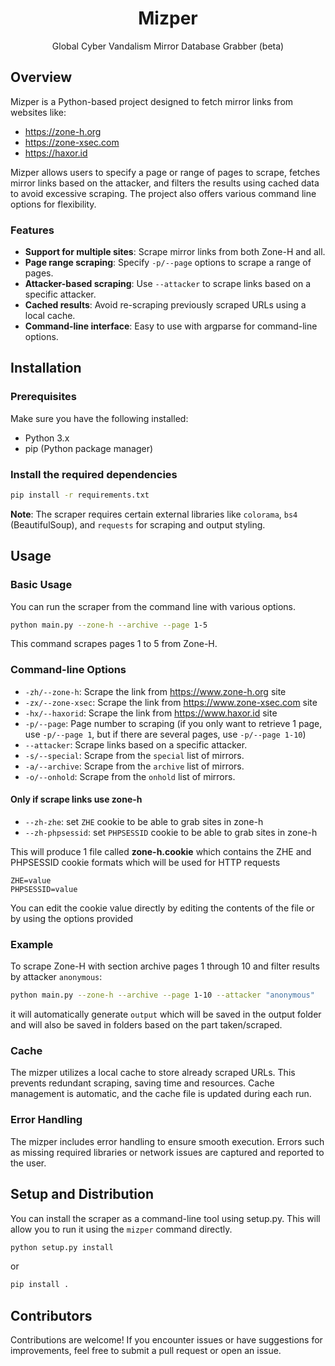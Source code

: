 <h1 align="center">Mizper</h1>
<p align="center">Global Cyber Vandalism Mirror Database Grabber (beta)</p>

## Overview

Mizper is a Python-based project designed to fetch mirror links from websites like:

- https://zone-h.org
- https://zone-xsec.com
- https://haxor.id

Mizper allows users to specify a page or range of pages to scrape, fetches mirror links based on the attacker, and filters the results using cached data to avoid excessive scraping. The project also offers various command line options for flexibility.

### Features

- **Support for multiple sites**: Scrape mirror links from both Zone-H and all.
- **Page range scraping**: Specify `-p/--page` options to scrape a range of pages.
- **Attacker-based scraping**: Use `--attacker` to scrape links based on a specific attacker.
- **Cached results**: Avoid re-scraping previously scraped URLs using a local cache.
- **Command-line interface**: Easy to use with argparse for command-line options.

## Installation

### Prerequisites

Make sure you have the following installed:

- Python 3.x
- pip (Python package manager)

### Install the required dependencies

```bash
pip install -r requirements.txt
```

**Note**: The scraper requires certain external libraries like `colorama`, `bs4` (BeautifulSoup), and `requests` for scraping and output styling.

## Usage

### Basic Usage

You can run the scraper from the command line with various options.

```bash
python main.py --zone-h --archive --page 1-5
```

This command scrapes pages 1 to 5 from Zone-H.

### Command-line Options

- `-zh/--zone-h`: Scrape the link from https://www.zone-h.org site
- `-zx/--zone-xsec`: Scrape the link from https://www.zone-xsec.com site
- `-hx/--haxorid`: Scrape the link from https://www.haxor.id site
- `-p/--page`: Page number to scraping (if you only want to retrieve 1 page, use `-p/--page 1`, but if there are several pages, use `-p/--page 1-10`)
- `--attacker`: Scrape links based on a specific attacker.
- `-s/--special`: Scrape from the `special` list of mirrors.
- `-a/--archive`: Scrape from the `archive` list of mirrors.
- `-o/--onhold`: Scrape from the `onhold` list of mirrors.

#### Only if scrape links use zone-h

- `--zh-zhe`: set `ZHE` cookie to be able to grab sites in zone-h
- `--zh-phpsessid`: set `PHPSESSID` cookie to be able to grab sites in zone-h

This will produce 1 file called **zone-h.cookie** which contains the ZHE and PHPSESSID cookie formats which will be used for HTTP requests

```text
ZHE=value
PHPSESSID=value
```

You can edit the cookie value directly by editing the contents of the file or by using the options provided

### Example

To scrape Zone-H with section archive pages 1 through 10 and filter results by attacker `anonymous`:

```bash
python main.py --zone-h --archive --page 1-10 --attacker "anonymous"
```

it will automatically generate `output` which will be saved in the output folder and will also be saved in folders based on the part taken/scraped.

### Cache
The mizper utilizes a local cache to store already scraped URLs. This prevents redundant scraping, saving time and resources. Cache management is automatic, and the cache file is updated during each run.

### Error Handling
The mizper includes error handling to ensure smooth execution. Errors such as missing required libraries or network issues are captured and reported to the user.

## Setup and Distribution

You can install the scraper as a command-line tool using setup.py. This will allow you to run it using the `mizper` command directly.

```bash
python setup.py install
```

or

```bash
pip install .
```

## Contributors

Contributions are welcome! If you encounter issues or have suggestions for improvements, feel free to submit a pull request or open an issue.